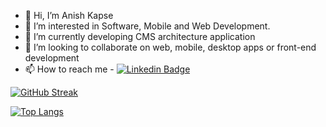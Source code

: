 - 👋 Hi, I’m Anish Kapse
- 👀 I’m interested in Software, Mobile and Web Development.
- 🌱 I’m currently developing CMS architecture application
- 💞️ I’m looking to collaborate on web, mobile, desktop apps or front-end development
- 📫 How to reach me - [![Linkedin Badge](https://img.shields.io/badge/-kakbar-blue?style=flat&logo=Linkedin&logoColor=white)]([your-linkedin-url](https://www.linkedin.com/in/anishkapse/))

[![GitHub Streak](http://github-readme-streak-stats.herokuapp.com?user=theonlyanish&theme=dark&background=000000)](https://git.io/streak-stats)

[![Top Langs](https://github-readme-stats.vercel.app/api/top-langs/?username=theonlyanish&layout=compact&theme=vision-friendly-dark)](https://github.com/anuraghazra/github-readme-stats)


<!---
theonlyanish/theonlyanish is a ✨ special ✨ repository because its `README.md` (this file) appears on your GitHub profile.
You can click the Preview link to take a look at your changes.
--->
